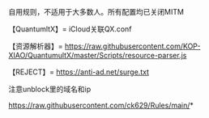 自用规则，不适用于大多数人。所有配置均已关闭MITM

【QuantumltX】= iCloud关联QX.conf

【资源解析器】= https://raw.githubusercontent.com/KOP-XIAO/QuantumultX/master/Scripts/resource-parser.js

【REJECT】= https://anti-ad.net/surge.txt

注意unblock里的域名和ip

https://raw.githubusercontent.com/ck629/Rules/main/*
